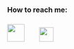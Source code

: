 

<div >
  <h3>How to reach me:<h3>
  <a style="margin-right: 30px;"  href="mailto:selmanovicabdurrahman@gmail.com"><img src="https://github.com/leungwensen/svg-icon/blob/master/dist/svg/logos/google-gmail.svg" width="40"></a>
     <a href="https://www.paypal.com/paypalme/abdurahmanselmanovic"><img src="https://github.com/leungwensen/svg-icon/blob/master/dist/svg/logos/paypal.svg" width="33"></a>  

    
</div>
